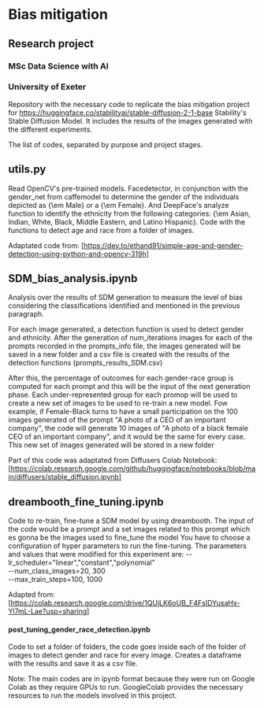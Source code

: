 # Bias mitigation

##  Research project
### MSc Data Science with AI
### University of Exeter

Repository with the necessary code to replicate the bias mitigation project for https://huggingface.co/stabilityai/stable-diffusion-2-1-base Stability's Stable Diffusion Model. It includes the results of the images generated with the different experiments.

The list of codes, separated by purpose and project stages.

## utils.py 
Read OpenCV's pre-trained models. Facedetector, in conjunction with the gender_net from caffemodel to determine the gender of the individuals depicted as {\em Male} or a {\em Female}. And DeepFace's analyze function to identify the ethnicity from the following categories: {\em Asian, Indian, White, Black, Middle Eastern, and Latino Hispanic}. Code with the functions to detect age and race from a folder of images.

Adaptated code from: [https://dev.to/ethand91/simple-age-and-gender-detection-using-python-and-opencv-319h]

## SDM_bias_analysis.ipynb
Analysis over the results of SDM generation to measure the level of bias considering the classifications identified and mentioned in the previous paragraph. 

For each image generated, a detection function is used to detect gender and ethnicity. After the generation of num_iterations images for each of the prompts recorded in the prompts_info file, the images generated will be saved in a new folder and a csv file is created with the results of the detection functions (prompts_results_SDM.csv)

After this, the percentage of outcomes for each gender-race group is computed for each prompt and this will be the input of the next generation phase. Each under-represented group for each promop will be used to create a new set of images to be used to re-train a new model. Fow example, if Female-Black turns to have a small participation on the 100 images generated of the prompt "A photo of a CEO of an important company", the code will generate 10 images of "A photo of a black female CEO of an important company", and it would be the same for every case. This new set of images generated will be stored in a new folder

Part of this code was adaptated from Diffusers Colab Notebook: [https://colab.research.google.com/github/huggingface/notebooks/blob/main/diffusers/stable_diffusion.ipynb]

## dreambooth_fine_tuning.ipynb
Code to re-train, fine-tune a SDM model by using dreambooth. 
The input of the code would be a prompt and a set images related to this prompt which es gonna be the images used to fine_tune the model
You have to choose a configuration of hyper parameters to run the fine-tuning.
The parameters and values that were modified for this experiment are:
--lr_scheduler="linear","constant","polynomial" \
--num_class_images=20, 300 \
--max_train_steps=100, 1000

Adapted from: [https://colab.research.google.com/drive/1QUjLK6oUB_F4FsIDYusaHx-Yl7mL-Lae?usp=sharing]

#### post_tuning_gender_race_detection.ipynb
Code to set a folder of folders, the code goes inside each of the folder of images to detect gender and race for every image. Creates a dataframe with the results and save it as a csv file.


Note: The main codes are in ipynb format because they were run on Google Colab as they require GPUs to run. GoogleColab provides the necessary resources to run the models involved in this project.

